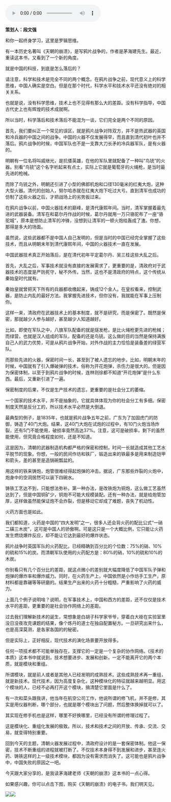 <audio src="http://igetoss.cdn.igetget.com/mp3/201710/17/201710172021398383594942.mp3" controls="controls">您的浏览器不支持 audio 标签。</audio><p><b>策划人：段文强</b></p><p>和你一起终身学习，这里是罗辑思维。</p><p>有一本历史名著叫《天朝的崩溃》，是写鸦片战争的，作者是茅海建先生。最近，重读这本书，又看到了一个新的角度。</p><p>就是中国的科技，到底是怎么落后的？</p><p>请注意，科学和技术是完全不同的两个概念。在鸦片战争之前，现代意义上的科学思维，中国人确实是空白。但是在那个时代，科学水平和技术水平还没有绝对的相关关系。</p><p>也就是说，没有科学思维，技术上也不见得有那么大的差距。没有科学指导，中国古代史上也有辉煌的技术成就啊。</p><p>所以当时，科学落后和技术落后不能混为一谈，它们完全是两个不同的原因。</p><p>首先，我们要纠正一个常见的误区，就是鸦片战争对阵双方，并不是热武器的英国和冷兵器的中国之间的战争。中国的火器不仅发展得早，而且直到清代初叶也并不落后。鸦片战争的时候，中国军队也不是一支靠大刀长矛的冷兵器军队，是有火器的。</p><p>明朝有一位名将叫戚继光，是抗倭英雄，在他的军队里就配备了一种叫“鸟铳”的火器。别看“鸟铳”这个名字听起来有点土，实际上它就是葡萄牙的火绳枪，是当时最先进的枪械。</p><p>而除了鸟铳之外，明朝还引进了小型的佛郎机炮和口径130毫米的红夷大炮，这种大型火器。清代的创始人，努尔哈赤就在红夷大炮下吃过大亏。直到清军也成功的仿制了这些火器之后，才把战场上的劣势扳过来。</p><p>在鸦片战争以前，中国火器技术的巅峰，是清代康熙年间。当时，清军掌握着最先进的武器装备。清军在和葛尔丹作战的时候，葛尔丹就用一万只骆驼布了一座“骆驼城”，原本是想防止清军的冲锋，没想到让清军的一顿火炮给轰成了渣。你想，那得是多大的场面。</p><p>虽然说，这些武器都不是中国人自己发明的，但是当时的中国已经完全掌握了这些技术，而且从明朝末年到清代康熙年间，中国的火器技术一直在发展。</p><p>中国武器技术真正开始落后，是在清代初年平定葛尔丹、吴三桂这些大乱之后。</p><p>首先，大乱之后，军事技术就没有直接的发展需求了，更重要的是，清政府对于武器技术的态度是严防死守，秘不外传。当然，这也不是清政府的特点，这个传统从秦始皇时代就有。</p><p>秦始皇就曾把天下所有的兵器都收缴起来，铸成12个金人。在皇权看来，控制武器，是防止内乱的最好方法。我掌握先进技术，但你没有，我就能在军事上压制你。</p><p>这样一来，清政府在武器技术上的基本制度，就不是研究，而是保密了。既然是保密，那就越少人参与越好，甚至越少人知道越好。</p><p>比如，即使在军队之中，八旗军队配备的就是燧发枪，是比火绳枪更先进的枪械；而绿营，也就是汉人组成的军队，配备的还是鸟铳。这么做的目的当然是保持满族自己人的武力优势，可是从鸦片战争开始，对外作战的主力恰恰是装备差的绿营军队。</p><p>而那些先进的火器，保密时间一长，甚至到了被人遗忘的地步。比如，明朝末年的时候，中国就有了引入爆破弹的技术，俗称为开花炮弹，杀伤力是很大的。但是因为保密体制，以至于到鸦片战争的时候，连林则徐都不知道“开花炮弹”是什么东西。最后，又重新引进了一遍。</p><p>保密制度的后果，不仅是生产技术的遗忘，更重要的是社会分工的萎缩。</p><p>一个国家的技术水平，并不是抽象的，它就具体体现为你的社会分工有多细。保密制度天然是反分工的，所以技术水平必然是大倒退。</p><p>最典型的例子，是1835年，也就是鸦片战争五年之前，广东为了加固虎门的防御，铸造了40门大炮。结果，这40门大炮在试炮的过程中，有10门火炮当场炸裂，还有5门不能使用，破损率竟然高达37%。注意，这可是破损率，剩下的虽然能使用，但究竟合格程度如何，还是不知道。</p><p>这是因为，清朝的武器制造机构都严格的保密和控制，时间一长就造成其他工艺水平脱节的现象。你想，一般的民间作坊和铁厂，锻造出来的铁最多是用来制造铠甲和箭头，差的甚至是造锅碗瓢盆的。</p><p>用这样的铁来铸炮，炮管很难经得起炮弹的冲击。据说，广东那些炸裂的火炮中，炮身中的空洞居然可以装下四碗水。</p><p>铸铁工艺达不到，只能想法弥补。第一种办法，是改铁炮为铜炮，这么做工艺虽然达到了，但是中国铜矿少，铜炮不可能大规模装配。还有一种办法，就是给炮管加厚，这样做虽然能保证炮不会炸裂，但是移动它却成了难题，丧失了机动性。</p><p>火药方面也是如此。</p><p>我们都知道，火药是中国的“四大发明”之一，很多人还会背火药的配比公式“一硝二磺三木炭”，这可是中国人的骄傲啊。可是这只是一个大概比例，它只能让火药发生燃烧爆炸反应，却不能让它达到最好的爆炸状态。</p><p>鸦片战争时英国军队的火药配比，已经精确到百分比的个位数：75%的硝、10%的硫和15%的炭。而清朝军队使用的火药配方是：80%的硝，10%的硫和10%的木炭。</p><p>你别看只有几个百分比的差距，就这点微小的差别就大幅度降低了中国军队子弹和炮弹的爆炸率和爆炸威力。同时，在火药生产上，中国依然是小作坊手工生产，原材料都是靠碾等等研磨的。结果生产出来的火药十分粗糙，严重影响了火药的威力。</p><p>上面几个例子说明啥？说明，在军事技术上，中国和西方的差距，还不仅仅是技术水平的差距，更重要的是社会协作网络上的差距。</p><p>过去我们理解新技术的诞生，常想象是白胡子科学家爷爷，穿着白大褂在实验室里没日没夜攻克课题的结果，像个炼丹的道士在独自配置秘方。一旦研究出来什么，也是高深莫测，是各家各国的的秘密。</p><p>但是实际上，正好相反，现代技术的演化场景要开放得多。</p><p>任何一项技术都不可能单独存在，支撑它的一定是一个复杂的协作网络。《技术的本质》这本书中就说到，技术想要进步、发展和创新，一定不能离开它的两个本质，就是模块和重组。</p><p>所谓模块，就是前人或者是其他人已经发明的成熟技术。这些成熟技术再一重组，就是新技术。现代技术，因为高度复杂化，这种模块化的特征就越来越明显。用这个模块的人，已经不必再打开这个模块，搞清楚它里面是什么了。</p><p>有一次和菜头跟我讲，他当年在航空公司工作，他说所谓的修飞机，并不是修，其实是用仪器判断，哪个部分，也就是哪个模块出了问题，然后整体换掉就可以了。</p><p>其实现在修手机也是这样，哪里不好换哪里，已经没有所谓的修理过程了。</p><p>这是模块化、重组化发展的极致。所以，技术和技术之间的开放、传承、交流、交易，就变得特别重要。</p><p>回到今天的主题，清朝火器发展过程中，清政府设计的是一套保密体制。他这一保密，技术不断重组的进程就被打断了。不仅技术本身得不到发展和进步，甚至连火药、铸铁这样的上一级技术模块，都因为没有需求而消失了。这可能也是鸦片战争中，中国失败的原因之一吧。</p><p>今天跟大家分享的，是我读茅海建老师《天朝的崩溃》这本书的一点心得。</p><p>如果感兴趣，你可以点击下图，购买《天朝的崩溃》的电子书。我们明天见。</p><img src="https://piccdn.igetget.com/img/201711/17/201711172327023654321342.png" /><img src="https://piccdn.igetget.com/img/201710/17/201710172023173227165550.jpg" />